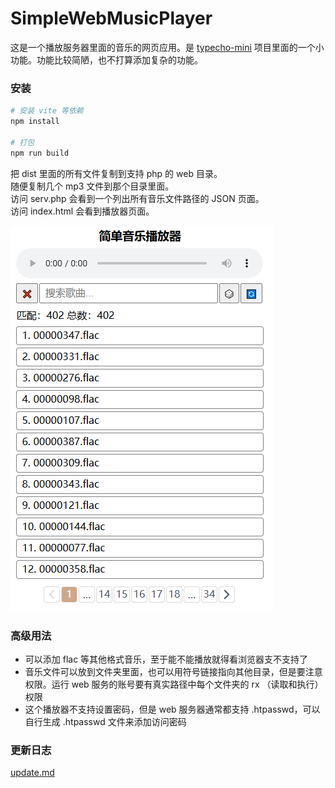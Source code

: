 # SimpleWebMusicPlayer
这是一个播放服务器里面的音乐的网页应用。是 [typecho-mini](https://github.com/jjling2011/typecho-mini) 项目里面的一个小功能。功能比较简陋，也不打算添加复杂的功能。

### 安装
```bash
# 安装 vite 等依赖
npm install

# 打包
npm run build
```

把 dist 里面的所有文件复制到支持 php 的 web 目录。  
随便复制几个 mp3 文件到那个目录里面。  
访问 serv.php 会看到一个列出所有音乐文件路径的 JSON 页面。  
访问 index.html 会看到播放器页面。  

![player.png](./doc/player.png)  

### 高级用法
 * 可以添加 flac 等其他格式音乐，至于能不能播放就得看浏览器支不支持了
 * 音乐文件可以放到文件夹里面，也可以用符号链接指向其他目录，但是要注意权限。运行 web 服务的账号要有真实路径中每个文件夹的 rx （读取和执行）权限
 * 这个播放器不支持设置密码，但是 web 服务器通常都支持 .htpasswd，可以自行生成 .htpasswd 文件来添加访问密码

### 更新日志
[update.md](./update.md)  
